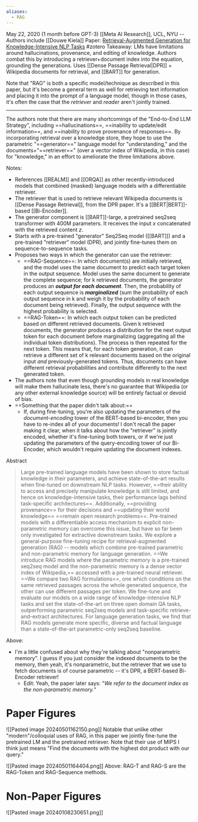 ```yaml
---
aliases:
  - RAG
---
```

May 22, 2020 (1 month before GPT-3)
[[Meta AI Research]], UCL, NYU -- Authors include [[Douwe Kiela]]
Paper: [Retrieval-Augmented Generation for Knowledge-Intensive NLP Tasks](https://arxiv.org/abs/2005.11401)
#zotero 
Takeaway: LMs have limitations around hallucinations, provenance, and editing of knowledge. Authors combat this by introducing a retriever+document index into the equation, grounding the generations. Uses [[Dense Passage Retrieval|DPR]] + Wikipedia documents for retrieval, and [[BART]] for generation.

Note that "RAG" is both a specific model/technique as described in this paper, but it's become a general term as well for retrieving text information and placing it into the prompt of a language model, though in those cases, it's often the case that the *retriever*  and *reader* aren't jointly trained.

----

The authors note that there are many shortcomings of the "End-to-End LLM Strategy", including ==hallucinations==, ==inability to update/edit information==, and ==inability to prove provenance of responses==. By incorporating retrieval over a knowledge store, they hope to use the parametric "==generator==" language model for "understanding," and the documents+"==retriever==" (over a vector index of Wikipedia, in this case) for "knowledge," in an effort to ameliorate the three limitations above.

Notes:
- References [[REALM]] and [[ORQA]] as other recently-introduced models that combined (masked) language models with a differentiable retriever.
- The retriever that is used to retrieve relevant Wikipedia documents is [[Dense Passage Retrieval]], from the DPR paper. It's a [[BERT|BERT]]-based [[Bi-Encoder]].
- The generator component is [[BART]]-large, a pretrained seq2seq transformer with 400M parameters. It receives the input *x* concatenated with the retrieved content *z*.
- Starts with a pre-trained "generator" Seq2Seq model ([[BART]]) and a pre-trained "retriever" model (DPR), and jointly fine-tunes them on sequence-to-sequence tasks.
- Proposes two ways in which the generator can use the retriever:
	- ==RAG-Sequence==: In which document(s) are initially retrieved, and the model uses the same document to predict each target token in the output sequence. Model uses the same document to generate the complete sequence; for k retrieved documents, the generator produces an ***output for each document***. Then, the probability of each output sequence is ***marginalized*** (sum the probability of each output sequence in k and weigh it by the probability of each document being retrieved). Finally, the output sequence with the highest probability is selected.
	- ==RAG-Token==: In which each output token can be predicted based on different retrieved documents. Given k retrieved documents, the generator produces a distribution for the next output token for each document before marginalizing (aggregating all the individual token distributions). The process is then repeated for the next token. This means that, for each token generation, it can retrieve a different set of k relevant documents based on the original input *and* previously-generated tokens. Thus, documents can have different retrieval probabilities and contribute differently to the next generated token.
- The authors note that even though grounding models in real knowledge will make them hallucinate less, there's no guarantee that Wikipedia (or any other external knowledge source) will be entirely factual or devoid of bias.
- ==Something that the paper didn't talk about:==
	- If, during fine-tuning, you're also updating the parameters of the *document-encoding* tower of the BERT-based bi-encoder, then you have to re-index all of your documents! I don't recall the paper making it clear, when it talks about how the "retriever" is jointly encoded, whether it's fine-tuning both towers, or if we're just updating the parameters of the query-encoding tower of our Bi-Encoder, which wouldn't require updating the document indexes.

Abstract
> Large pre-trained language models have been shown to store factual knowledge in their parameters, and achieve state-of-the-art results when fine-tuned on downstream NLP tasks. However, ==their ability to access and precisely manipulate knowledge is still limited, and hence on knowledge-intensive tasks, their performance lags behind task-specific architectures==. Additionally, ==providing provenance== for their decisions and ==updating their world knowledge== ==remain open research problems==. Pre-trained models with a differentiable access mechanism to explicit non-parametric memory can overcome this issue, but have so far been only investigated for extractive downstream tasks. We explore a general-purpose fine-tuning recipe for retrieval-augmented generation (RAG) -- models which combine pre-trained parametric and non-parametric memory for language generation. ==We introduce RAG models where the parametric memory is a pre-trained seq2seq model and the non-parametric memory is a dense vector index of Wikipedia,== accessed with a pre-trained neural retriever. ==We compare two RAG formulations==, one which conditions on the same retrieved passages across the whole generated sequence, the other can use different passages per token. We fine-tune and evaluate our models on a wide range of knowledge-intensive NLP tasks and set the state-of-the-art on three open domain QA tasks, outperforming parametric seq2seq models and task-specific retrieve-and-extract architectures. For language generation tasks, we find that RAG models generate more specific, diverse and factual language than a state-of-the-art parametric-only seq2seq baseline.

Above: 
- I'm a little confused about why they're talking about "nonparametric memory". I guess if you just consider the indexed documents to be the memory, then yeah, it's nonparametric, but the retriever that we use to fetch documents is of course parametric -- it's DPR, a BERT-based Bi-Encoder retriever!
	- Edit: Yeah, the paper later says: "*We refer to the document index as the non-parametric memory.*"


# Paper Figures
![[Pasted image 20240501162150.png]]
Notable that unlike other "modern"/colloquial uses of RAG, in this paper we jointly fine-tune the pretrained LM and the pretrained retriever. Note that their use of MIPS I think just means "Find the documents with the highest dot product with our query."

![[Pasted image 20240501164404.png]]
Above: RAG-T and RAG-S are the RAG-Token and RAG-Sequence methods.

# Non-Paper Figures

![[Pasted image 20240108230651.png]]